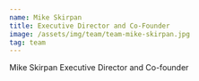 ```yaml
---
name: Mike Skirpan
title: Executive Director and Co-Founder
image: /assets/img/team/team-mike-skirpan.jpg
tag: team
---
```

Mike Skirpan
Executive Director and Co-founder
